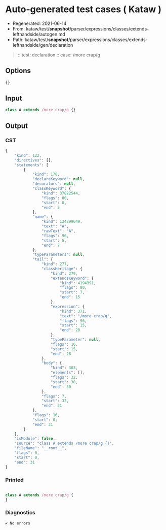 # Auto-generated test cases ( Kataw )
- Regenerated: 2021-06-14
- From: kataw/test/__snapshot__/parser/expressions/classes/extends-lefthandside/autogen.md
- Path: kataw/test/__snapshot__/parser/expressions/classes/extends-lefthandside/gen/declaration
> :: test: declaration
> :: case: /more crap/g
## Options

`````js
{}
`````
## Input

`````js
class A extends /more crap/g {}
`````
## Output

### CST

```javascript
{
    "kind": 122,
    "directives": [],
    "statements": [
        {
            "kind": 178,
            "declareKeyword": null,
            "decorators": null,
            "classKeyword": {
                "kind": 37822544,
                "flags": 80,
                "start": 0,
                "end": 5
            },
            "name": {
                "kind": 134299649,
                "text": "A",
                "rawText": "A",
                "flags": 96,
                "start": 5,
                "end": 7
            },
            "typeParameters": null,
            "tail": {
                "kind": 277,
                "classHeritage": {
                    "kind": 279,
                    "extendsKeyword": {
                        "kind": 4194391,
                        "flags": 80,
                        "start": 7,
                        "end": 15
                    },
                    "expression": {
                        "kind": 371,
                        "text": "/more crap/g",
                        "flags": 96,
                        "start": 15,
                        "end": 28
                    },
                    "typeParameter": null,
                    "flags": 16,
                    "start": 15,
                    "end": 28
                },
                "body": {
                    "kind": 303,
                    "elements": [],
                    "flags": 32,
                    "start": 30,
                    "end": 30
                },
                "flags": 7,
                "start": 32,
                "end": 31
            },
            "flags": 16,
            "start": 0,
            "end": 31
        }
    ],
    "isModule": false,
    "source": "class A extends /more crap/g {}",
    "fileName": "__root__",
    "flags": 0,
    "start": 0,
    "end": 31
}
```

### Printed

```javascript

class A extends /more crap/g {
}

```

### Diagnostics

```javascript
✔ No errors
```

